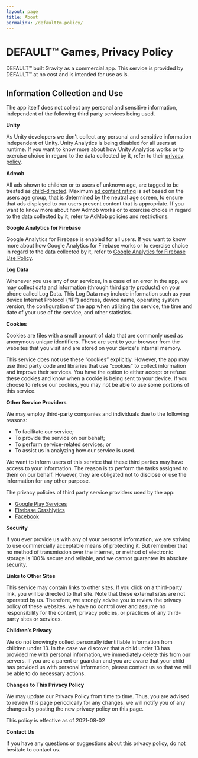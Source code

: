 ```yaml
---
layout: page
title: About
permalink: /defaulttm-policy/
---
```


# DEFAULT™ Games, Privacy Policy

DEFAULT™ built Gravity as a commercial app. 
This service is provided by DEFAULT™ at no cost and is intended for use as is. 

Information Collection and Use
------------------------------

The app itself does not collect any personal and sensitive information, independent of the following third party services being used.

**Unity**

As Unity developers we don't collect any personal and sensitive information independent of Unity. 
Unity Analytics is being disabled for all users at runtime.
If you want to know more about how Unity Analytics works or to exercise choice in regard to the data collected by it, refer to their [privacy policy](https://unity3d.com/legal/privacy-policy).

**Admob**

All ads shown to children or to users of unknown age, are tagged to be treated as [child-directed](https://support.google.com/admob/answer/6219315?hl=en). 
Maximum [ad content rating](https://support.google.com/admob/answer/6219315) is set based on the users age group, that is determined by the neutral age screen, to ensure that ads displayed to our users present content that is appropriate.
If you want to know more about how Admob works or to exercise choice in regard to the data collected by it, refer to AdMob policies and restrictions.

**Google Analytics for Firebase**	

Google Analytics for Firebase is enabled for all users. If you want to know more about how Google Analytics for Firebase works or to exercise choice in regard to the data collected by it, refer to [Google Analytics for Firebase Use Policy](https://firebase.google.com/policies/analytics).


**Log Data**

Whenever you use any of our services, in a case of an error in the app, we may collect data and information (through third party products) on your phone called Log Data. This Log Data may include information such as your device Internet Protocol (“IP”) address, device name, operating system version, the configuration of the app when utilizing the service, the time and date of your use of the service, and other statistics.

**Cookies**

Cookies are files with a small amount of data that are commonly used as anonymous unique identifiers. These are sent to your browser from the websites that you visit and are stored on your device's internal memory.

This service does not use these “cookies” explicitly. However, the app may use third party code and libraries that use “cookies” to collect information and improve their services. You have the option to either accept or refuse these cookies and know when a cookie is being sent to your device. If you choose to refuse our cookies, you may not be able to use some portions of this service.

**Other Service Providers**

We may employ third-party companies and individuals due to the following reasons:

*   To facilitate our service;
*   To provide the service on our behalf;
*   To perform service-related services; or
*   To assist us in analyzing how our service is used.

We want to inform users of this service that these third parties may have access to your information. The reason is to perform the tasks assigned to them on our behalf. However, they are obligated not to disclose or use the information for any other purpose.

The privacy policies of third party service providers used by the app:

* [Google Play Services](https://www.google.com/policies/privacy/)
* [Firebase Crashlytics](https://firebase.google.com/support/privacy/)
* [Facebook](https://www.facebook.com/about/privacy/update/printable)

**Security**

If you ever provide us with any of your personal information, we are striving to use commercially acceptable means of protecting it. But remember that no method of transmission over the internet, or method of electronic storage is 100% secure and reliable, and we cannot guarantee its absolute security.

**Links to Other Sites**

This service may contain links to other sites. If you click on a third-party link, you will be directed to that site. Note that these external sites are not operated by us. Therefore, we strongly advise you to review the privacy policy of these websites. we have no control over and assume no responsibility for the content, privacy policies, or practices of any third-party sites or services.

**Children’s Privacy**

We do not knowingly collect personally identifiable information from children under 13. In the case we discover that a child under 13 has provided me with personal information, we immediately delete this from our servers. If you are a parent or guardian and you are aware that your child has provided us with personal information, please contact us so that we will be able to do necessary actions.

**Changes to This Privacy Policy**

We may update our Privacy Policy from time to time. Thus, you are advised to review this page periodically for any changes. we will notify you of any changes by posting the new privacy policy on this page.

This policy is effective as of 2021-08-02

**Contact Us**

If you have any questions or suggestions about this privacy policy, do not hesitate to contact us.
